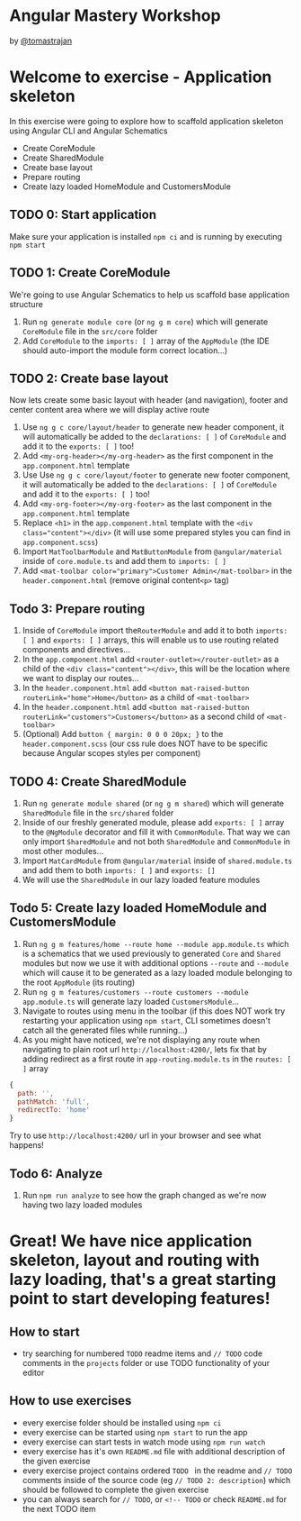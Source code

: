 # Angular Mastery Workshop

by [@tomastrajan](https://twitter.com/tomastrajan)

# Welcome to exercise - Application skeleton

In this exercise were going to explore how to scaffold application skeleton using Angular CLI and Angular Schematics

- Create CoreModule
- Create SharedModule
- Create base layout
- Prepare routing
- Create lazy loaded HomeModule and CustomersModule

## TODO 0: Start application
Make sure your application is installed `npm ci` and is running by executing `npm start`

## TODO 1: Create CoreModule
We're going to use Angular Schematics to help us scaffold base application structure

1. Run `ng generate module core` (or `ng g m core`) which will generate `CoreModule` file in the `src/core` folder
2. Add `CoreModule` to the `imports: [ ]` array of the `AppModule` (the IDE should auto-import the module form correct location...)

## TODO 2: Create base layout
Now lets create some basic layout with header (and navigation), footer and center content area where we will display active route

1. Use `ng g c core/layout/header` to generate new header component, it will automatically be added to the `declarations: [ ]` of `CoreModule` and add it to the `exports: [ ]` too! 
2. Add `<my-org-header></my-org-header>` as the first component in the `app.component.html` template
3. Use Use `ng g c core/layout/footer` to generate new footer component, it will automatically be added to the `declarations: [ ]` of `CoreModule` and add it to the `exports: [ ]` too!
4. Add `<my-org-footer></my-org-footer>` as the last component in the `app.component.html` template 
5. Replace `<h1>` in the `app.component.html` template with the `<div class="content"></div>` (it will use some prepared styles you can find in `app.component.scss`)
6. Import `MatToolbarModule` and `MatButtonModule` from `@angular/material` inside of `core.module.ts` and add them to `imports: [ ]`
7. Add `<mat-toolbar color="primary">Customer Admin</mat-toolbar>` in the `header.component.html` (remove original content`<p>` tag) 

## Todo 3: Prepare routing

1. Inside of `CoreModule` import the`RouterModule` and add it to both `imports: [ ]` and `exports: [ ]` arrays, this will enable us to use routing related components and directives...
2. In the `app.component.html` add `<router-outlet></router-outlet>` as a child of the `<div class="content"></div>`, this will be the location where we want to display our routes...
3. In the `header.component.html` add `<button mat-raised-button routerLink="home">Home</button>` as a child of `<mat-toolbar>`
4. In the `header.component.html` add `<button mat-raised-button routerLink="customers">Customers</button>` as a second child of `<mat-toolbar>`
5. (Optional) Add `button { margin: 0 0 0 20px; }` to the `header.component.scss` (our css rule does NOT have to be specific because Angular scopes styles per component)

## TODO 4: Create SharedModule
1. Run `ng generate module shared` (or `ng g m shared`) which will generate `SharedModule` file in the `src/shared` folder
2. Inside of our freshly generated module, please add `exports: [ ]` array to the `@NgModule` decorator and fill it with `CommonModule`. That way we can only import `SharedModule` and not both `SharedModule` and `CommonModule` in most other modules...
3. Import `MatCardModule` from `@angular/material` inside of `shared.module.ts` and add them to both `imports: [ ]` and `exports: []`
4. We will use the `SharedModule` in our lazy loaded feature modules

## Todo 5: Create lazy loaded HomeModule and CustomersModule
1. Run `ng g m features/home --route home --module app.module.ts` which is a schematics that we used previously to generated `Core` and `Shared` modules but now we use it with additional options `--route` and `--module` which will cause it to be generated as a lazy loaded module belonging to the root `AppModule` (its routing)
2. Run `ng g m features/customers --route customers --module app.module.ts` will generate lazy loaded `CustomersModule`...
3. Navigate to routes using menu in the toolbar (if this does NOT work try restarting your application using `npm start`, CLI sometimes doesn't catch all the generated files while running...)
4. As you might have noticed, we're not displaying any route when navigating to plain root url `http://localhost:4200/`, lets fix that by adding redirect as a first route in `app-routing.module.ts` in the `routes: [ ]` array

```javascript
{
  path: '',
  pathMatch: 'full',
  redirectTo: 'home'
}

```

Try to use `http://localhost:4200/` url in your browser and see what happens!


## Todo 6: Analyze
1. Run `npm run analyze` to see how the graph changed as we're now having two lazy loaded modules

# Great! We have nice application skeleton, layout and routing with lazy loading, that's a great starting point to start developing features!

## How to start

- try searching for numbered `TODO` readme items and `// TODO` code comments in the `projects` folder or use TODO functionality of your editor 

## How to use exercises

- every exercise folder should be installed using `npm ci`
- every exercise can be started using `npm start` to run the app
- every exercise can start tests in watch mode using `npm run watch`
- every exercise has it's own `README.md` file with additional description of the given exercise
- every exercise project contains ordered `TODO ` in the readme and `// TODO` comments inside of the source code (eg `// TODO 2: description`) which should be followed to complete the given exercise
- you can always search for `// TODO`, or `<!-- TODO` or check `README.md` for the next TODO item
